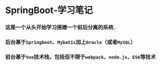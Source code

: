 # SpringBoot-学习笔记

### 这是一个从头开始学习搭建一个前后分离的系统.
### 后台基于`Springboot`、`Mybatis`加上`Oracle`（或者`MySQL`）
### 前台基于`Vue`技术栈，包括但不限于`webpack`、`node.js`、`ES6`等技术